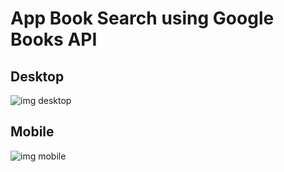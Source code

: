 # App Book Search using Google Books API

## Desktop

<img src='https://uploaddeimagens.com.br/images/003/595/548/original/desktop.png?1640006097' alt='img desktop'>

## Mobile

<img src= 'https://uploaddeimagens.com.br/images/003/595/553/original/mobile.png?1640006242' alt='img mobile'>
